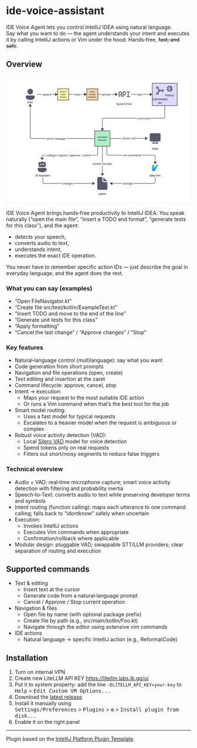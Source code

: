 # ide-voice-assistant

<!-- Plugin description -->
IDE Voice Agent lets you control IntelliJ IDEA using natural language.  
Say what you want to do — the agent understands your intent and executes it by calling IntelliJ actions or Vim under the hood. Hands‑free, ~~fast, and safe~~.
<!-- Plugin description end -->

## Overview

![Architecture](docs/diagram.jpg)

IDE Voice Agent brings hands‑free productivity to IntelliJ IDEA. You speak naturally (“open the main file”, “insert a TODO and format”, “generate tests for this class”), and the agent:
- detects your speech,
- converts audio to text,
- understands intent,
- executes the exact IDE operation.

You never have to remember specific action IDs — just describe the goal in everyday language, and the agent does the rest.

### What you can say (examples)
- “Open FileNavigator.kt”
- “Create file src/test/kotlin/ExampleTest.kt”
- “Insert TODO and move to the end of the line”
- “Generate unit tests for this class”
- “Apply formatting”
- “Cancel the last change” / “Approve changes” / “Stop”

### Key features
- Natural‑language control (multilanguage): say what you want
- Code generation from short prompts
- Navigation and file operations (open, create)
- Text editing and insertion at the caret
- Command lifecycle: approve, cancel, stop
- Intent → execution:
    - Maps your request to the most suitable IDE action
    - Or runs a Vim command when that’s the best tool for the job
- Smart model routing:
    - Uses a fast model for typical requests
    - Escalates to a heavier model when the request is ambiguous or complex
- Robust voice activity detection (VAD):
    - Local [Silero VAD](https://github.com/snakers4/silero-vad) model for voice detection
    - Spend tokens only on real requests
    - Filters out short/noisy segments to reduce false triggers

### Technical overview
- Audio + VAD: real‑time microphone capture; smart voice activity detection with filtering and probability inertia
- Speech‑to‑Text: converts audio to text while preserving developer terms and symbols
- Intent routing (function calling): maps each utterance to one command calling; falls back to “idontknow” safely when uncertain
- Execution:
    - Invokes IntelliJ actions
    - Executes Vim commands when appropriate
    - Confirmation/rollback where applicable
- Modular design: pluggable VAD; swappable STT/LLM providers; clear separation of routing and execution

## Supported commands

- Text & editing
    - Insert text at the cursor
    - Generate code from a natural‑language prompt
    - Cancel / Approve / Stop current operation
- Navigation & files
    - Open file by name (with optional package prefix)
    - Create file by path (e.g., src/main/kotlin/Foo.kt)
    - Navigate through the editor using extensive vim commands
- IDE actions
    - Natural language → specific IntelliJ action (e.g., ReformatCode)

## Installation

1. Turn on internal VPN
2. Create new LiteLLM API KEY https://litellm.labs.jb.gg/ui
3. Put it to system property: add the line `-DLITELLM_API_KEY=your-key` to
<kbd>Help</kbd> > <kbd>Edit Custom VM Options...</kbd>
4. Download the [latest release](https://github.com/flydzen/ide-voice-assistant/releases/latest)
5. Install it manually using  
<kbd>Settings/Preferences</kbd> > <kbd>Plugins</kbd> > <kbd>⚙️</kbd> > <kbd>Install plugin from disk...</kbd>
6. Enable it on the right panel

---

Plugin based on the [IntelliJ Platform Plugin Template][template].

[template]: https://github.com/JetBrains/intellij-platform-plugin-template
[docs:plugin-description]: https://plugins.jetbrains.com/docs/intellij/plugin-user-experience.html#plugin-description-and-presentation
